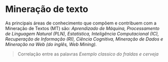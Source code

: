 # Mineração de texto



As principais áreas de conhecimento que compõem e contribuem com a Mineração de Textos (MT) são: *Aprendizado de Máquina, Processamento de Linguagem Natural (PLN), Estatística, Inteligência Computacional (IC), Recuperação de Informação (RI), Ciência Cognitiva, Mineração de Dados e Mineração na Web (do inglês, Web Mining).* 




> Correlação entre as palavras
*Exemplo classico do fraldas e cerveja*

